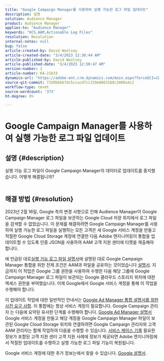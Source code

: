 ```yaml
---
title: "Google Campaign Manager를 사용하여 실행 가능한 로그 파일 업데이트"
description: 설명
solution: Audience Manager
product: Audience Manager
applies-to: "Audience Manager"
keywords: "KCS,AAM,Actionable Log Files"
resolution: Resolution
internal-notes: null
bug: false
article-created-by: David Woolsey
article-created-date: "3/4/2023 12:36:44 AM"
article-published-by: David Woolsey
article-published-date: "3/4/2023 12:50:47 AM"
version-number: 1
article-number: KA-21633
dynamics-url: "https://adobe-ent.crm.dynamics.com/main.aspx?forceUCI=1&pagetype=entityrecord&etn=knowledgearticle&id=5a0c719f-24ba-ed11-83fe-6045bd006239"
source-git-commit: 7320bbb67dc5ccacd7cc239e8863168c2000a4c2
workflow-type: tm+mt
source-wordcount: '373'
ht-degree: 0%

---
```


# Google Campaign Manager를 사용하여 실행 가능한 로그 파일 업데이트

## 설명 {#description}

실행 가능 로그 파일이 Google Campaign Manager의 데이터로 업데이트를 중지했습니다. 어떻게 해결됩니까?
<br> 

## 해결 방법 {#resolution}


2023년 2월 16일, Google 측의 변경 사항으로 인해 Audience Manager이 Google Campaign Manager 로그 파일을 보관하는 Google Cloud 저장 위치에서 로그 파일을 검색할 수 없었습니다. 이 문제를 해결하려면 Google Campaign Manager를 사용하여 실행 가능한 로그 파일을 실행하는 모든 고객은 새 Google 서비스 계정을 만들고 적절한 Google Cloud Storage 계정에 연결한 다음 Adobe 엔지니어링이 통합을 업데이트할 수 있도록 인증 JSON을 사용하여 AAM 고객 지원 센터에 티켓을 제출해야 합니다.

에 언급된 대로[실행 가능 로그 파일 설명서](https://experienceleague.adobe.com/docs/audience-manager/user-guide/implementation-integration-guides/media-data-integration/actionable-log-files.html?lang=en)에 설명된 대로 Google Campaign Manager 통합을 위한 전제 조건은 AAM과 파일을 공유하는 것이었습니다 [설명서](https://experienceleague.adobe.com/docs/audience-manager/user-guide/reporting/audience-optimization-reports/audience-optimization-advertisers/import-dcm.html?lang=en). 지금까지 이 작업은 Google 그룹 권한을 사용하여 수행한 다음 해당 그룹에 Google Campaign Manager 로그 파일이 보관되는 Google 클라우드 스토리지 위치에 대한 액세스 권한을 부여했습니다. 이제 Google에서 Google 서비스 계정을 통해 이 작업을 수행해야 합니다.

이 업데이트 작업에 대한 일반적인 안내서는 [Google Ad Manager 통합 설명서를 위한 사전 요구 사항](https://experienceleague.adobe.com/docs/audience-manager/user-guide/reporting/audience-optimization-reports/audience-optimization-publishers/import-dfp.html?lang=en). 이 통합에는 항상 서비스 계정이 필요합니다. Google Campaign 관리자 는 다음에 요약된 유사한 단계를 수행해야 합니다. [Google Ad Manager 설명서](https://experienceleague.adobe.com/docs/audience-manager/user-guide/reporting/audience-optimization-reports/audience-optimization-publishers/import-dfp.html?lang=en) Google 서비스 계정을 만들고 해당 계정을 Google Campaign Manager 파일이 보관된 Google Cloud Storage 위치와 연결하려면 Google Campaign 관리자와 고객 AAM 관리자는 함께 작업하여 다음을 수행할 수 있습니다. [서비스 케이스 기록](https://experienceleague.adobe.com/docs/customer-one/using/home.html) 필요한 정보가 포함된 고객 지원 센터 고객 지원 사례에 정보가 제공되면 Adobe 엔지니어링에서 적절한 업데이트를 수행하고 실행 가능한 로그 파일 기능이 복원됩니다.

Google 서비스 계정에 대한 추가 정보는에서 찾을 수 있습니다. [Google 설명서](https://cloud.google.com/iam/docs/service-accounts-create#creating_a_service_account).
